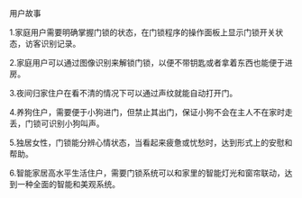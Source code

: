 用户故事

1.家庭用户需要明确掌握门锁的状态，在门锁程序的操作面板上显示门锁开关状态，访客识别记录。

2.家庭用户可以通过图像识别来解锁门锁，以便不带钥匙或者拿着东西也能便于进房。

3.夜间归家住户在看不清的情况下可以通过声纹就能自动打开门。

4.养狗住户，需要便于小狗进门，但禁止其出门，保证小狗不会在主人不在家时走丢，门锁可识别小狗叫声。

5.独居女性，门锁能分辨心情状态，当看起来疲惫或忧愁时，达到形式上的安慰和帮助。

6.智能家居高水平生活住户，需要门锁系统可以和家里的智能灯光和窗帘联动，达到一种全面的智能和美观系统。
